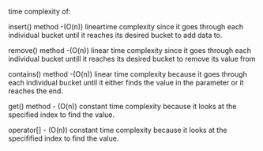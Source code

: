 time complexity of:

insert() method -(O(n)) lineartime complexity since it goes through each individual bucket until it reaches its desired bucket to add data to.

remove() method -(O(n)) linear time complexity since it goes through each individual bucket untill it reaches its desired bucket to remove its value from

contains() method -(O(n)) linear time complexity because it goes through each individual bucket until it either finds the value in the parameter or it reaches the end.

get() method - (O(n)) constant time complexity because it looks at the specified index to find the value.

operator[] - (O(n)) constant time complexity because it looks at the specifified index to find the value.